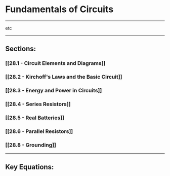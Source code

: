 # Fundamentals of Circuits
***

etc

***

## Sections:

###  [[28.1 - Circuit Elements and Diagrams]]

###  [[28.2 - Kirchoff's Laws and the Basic Circuit]]

###  [[28.3 - Energy and Power in Circuits]]

###  [[28.4 - Series Resistors]]

###  [[28.5 - Real Batteries]]

###  [[28.6 - Parallel Resistors]]

###  [[28.8 - Grounding]]

***

## Key Equations:
